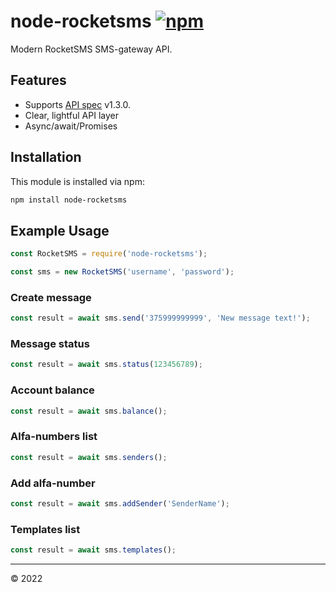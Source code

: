 # node-rocketsms [![npm](https://img.shields.io/npm/v/node-rocketsms.svg)](https://www.npmjs.com/package/node-rocketsms)

Modern RocketSMS SMS-gateway API.

## Features

- Supports [API spec](https://rocketsms.by/storage/rocketsms_api.pdf) v1.3.0.
- Clear, lightful API layer
- Async/await/Promises

## Installation

This module is installed via npm:

```sh
npm install node-rocketsms
```

## Example Usage

```js
const RocketSMS = require('node-rocketsms');

const sms = new RocketSMS('username', 'password');
```

### Create message

``` js
const result = await sms.send('375999999999', 'New message text!');
```

### Message status

```js
const result = await sms.status(123456789);
```

### Account balance

```js
const result = await sms.balance();
```

### Alfa-numbers list

```js
const result = await sms.senders();
```

### Add alfa-number

```js
const result = await sms.addSender('SenderName');
```

### Templates list

```js
const result = await sms.templates();
```

---

&copy; 2022
